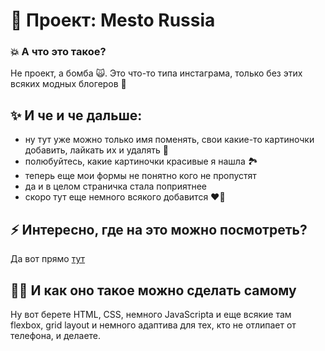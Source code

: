 # 🌲 Проект: Mesto Russia 

### 💥 А что это такое? 

Не проект, а бомба 🙀. Это что-то типа инстаграма, только без этих всяких модных блогеров 🤠

## ✨ И че и че дальше:

* ну тут уже можно только имя поменять, свои какие-то картиночки добавить, лайкать их и удалять 🤘
* полюбуйтесь, какие картиночки красивые я нашла 🏞
* теперь еще мои формы не понятно кого не пропустят
* да и в целом страничка стала поприятнее
* скоро тут еще немного всякого добавится ❤️‍🔥

## ⚡ Интересно, где на это можно посмотреть?

Да вот прямо [тут](https://iren4ik.github.io/mesto/)

## 👩‍💻 И как оно такое можно сделать самому

Ну вот берете HTML, CSS, немного JavaScriptа и еще всякие там flexbox, grid layout и немного адаптива для тех, кто не отлипает от телефона, и делаете.



